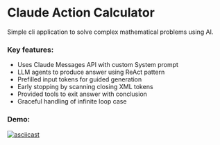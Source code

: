 # Claude Action Calculator

Simple cli application to solve complex mathematical problems using AI.

### Key features:
- Uses Claude Messages API with custom System prompt
- LLM agents to produce answer using ReAct pattern
- Prefilled input tokens for guided generation
- Early stopping by scanning closing XML tokens
- Provided tools to exit answer with conclusion
- Graceful handling of infinite loop case


### Demo:
[![asciicast](assets/demo.gif)](https://asciinema.org/a/EnTQlWJ1U9mkS1I1YbdSH9og1)
